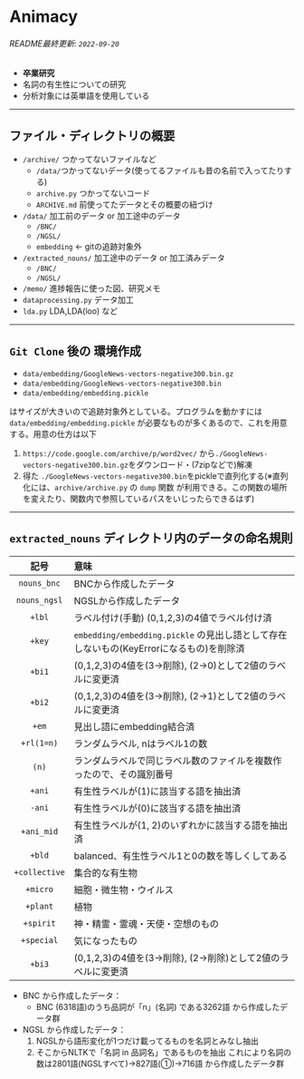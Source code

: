# Animacy
###### README最終更新: `2022-09-20`

- **卒業研究** 
- 名詞の有生性についての研究
- 分析対象には英単語を使用している

---

## ファイル・ディレクトリの概要
- `/archive/` つかってないファイルなど
  - `/data/`つかってないデータ(使ってるファイルも昔の名前で入ってたりする)
  - `archive.py` つかってないコード
  - `ARCHIVE.md` 前使ってたデータとその概要の紐づけ
- `/data/` 加工前のデータ or 加工途中のデータ
  - `/BNC/`
  - `/NGSL/`
  - `embedding` ← gitの追跡対象外 
- `/extracted_nouns/` 加工途中のデータ or 加工済みデータ
  - `/BNC/`
  - `/NGSL/`
- `/memo/` 進捗報告に使った図、研究メモ
- `dataprocessing.py` データ加工
- `lda.py` LDA,LDA(loo) など

---

## `Git Clone` 後の 環境作成
- `data/embedding/GoogleNews-vectors-negative300.bin.gz`
- `data/embedding/GoogleNews-vectors-negative300.bin`
- `data/embedding/embedding.pickle`

はサイズが大きいので追跡対象外としている。プログラムを動かすには`data/embedding/embedding.pickle` が必要なものが多くあるので、これを用意する。用意の仕方は以下

1. `https://code.google.com/archive/p/word2vec/` から`./GoogleNews-vectors-negative300.bin.gz`をダウンロード・(7zipなどで)解凍
2. 得た `./GoogleNews-vectors-negative300.bin`をpickleで直列化する(※直列化には、`archive/archive.py` の `dump` 関数 が利用できる。この関数の場所を変えたり、関数内で参照しているパスをいじったらできるはず)

---

## `extracted_nouns` ディレクトリ内のデータの命名規則
|記号|意味|
|:--:|:--|
|`nouns_bnc`|BNCから作成したデータ|
|`nouns_ngsl`|NGSLから作成したデータ|
|`+lbl`|ラベル付け(手動) (0,1,2,3)の4値でラベル付け済|
|`+key`|`embedding/embedding.pickle` の見出し語として存在しないもの(KeyErrorになるもの)を削除済|
|`+bi1`|(0,1,2,3)の4値を(3→削除), (2→0)として2値のラベルに変更済|
|`+bi2`|(0,1,2,3)の4値を(3→削除), (2→1)として2値のラベルに変更済|
|`+em`|見出し語にembedding結合済|
|`+rl(1=n)`|ランダムラベル, nはラベル1の数|
|`(n)`|ランダムラベルで同じラベル数のファイルを複数作ったので、その識別番号|
|`+ani`|有生性ラベルが(1)に該当する語を抽出済|
|`-ani`|有生性ラベルが(0)に該当する語を抽出済|
|`+ani_mid`|有生性ラベルが(1, 2)のいずれかに該当する語を抽出済|
|`+bld`|balanced、有生性ラベル1と0の数を等しくしてある|
|`+collective`|集合的な有生物|
|`+micro`|細胞・微生物・ウイルス|
|`+plant`|植物|
|`+spirit`|神・精霊・霊魂・天使・空想のもの|
|`+special`|気になったもの|
|`+bi3`|(0,1,2,3)の4値を(3→削除), (2→削除)として2値のラベルに変更済|



- BNC から作成したデータ：
  - BNC (6318語)のうち品詞が「n」(名詞) である3262語 から作成したデータ群
- NGSL から作成したデータ：
  1. NGSLから語形変化が1つだけ載ってるものを名詞とみなし抽出
  2. そこからNLTKで「名詞 in 品詞名」であるものを抽出
これにより名詞の数は2801語(NGSLすべて)→827語(①)→716語 から作成したデータ群